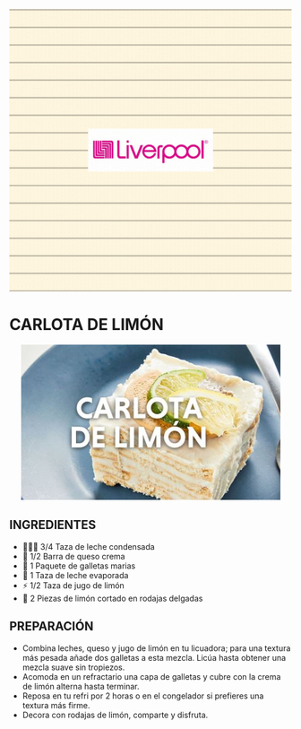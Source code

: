 
<p align="center"><img src="https://github.com/arojasc01/grupo-D-Liver_Fantastic_IT/blob/main/img/LIVER%20FANTASTIC%20IT.gif"/></p>

# CARLOTA DE LIMÓN

<p align="center"><img src="https://github.com/arojasc01/grupo-D-Liver_Fantastic_IT/blob/main/img/Carlota.JPG"/></p>

## INGREDIENTES

- 👨🏽‍💻 3/4 Taza de leche condensada
- 🌱 1/2 Barra de queso crema
- 🤔 1 Paquete de galletas marias
- 💬 1 Taza de leche evaporada
- ⚡️ 1/2 Taza de jugo de limón
- 🎿 2 Piezas de limón cortado en rodajas delgadas

## PREPARACIÓN

- Combina leches, queso y jugo de limón en tu licuadora; para una textura más pesada añade dos galletas a esta mezcla. Licúa hasta obtener una mezcla suave sin tropiezos.
- Acomoda en un refractario una capa de galletas y cubre con la crema de limón alterna hasta terminar.
- Reposa en tu refri por 2 horas o en el congelador si prefieres una textura más firme.
- Decora con rodajas de limón, comparte y disfruta.
